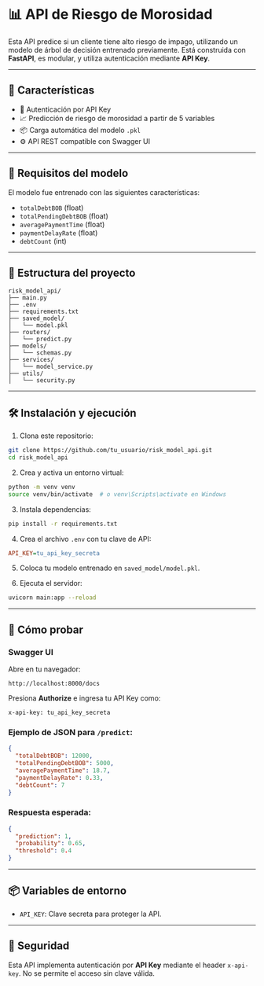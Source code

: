 
# 📊 API de Riesgo de Morosidad

Esta API predice si un cliente tiene alto riesgo de impago, utilizando un modelo de árbol de decisión entrenado previamente. Está construida con **FastAPI**, es modular, y utiliza autenticación mediante **API Key**.

---

## 🚀 Características

- 🔐 Autenticación por API Key
- 📈 Predicción de riesgo de morosidad a partir de 5 variables
- 📦 Carga automática del modelo `.pkl`
- ⚙️ API REST compatible con Swagger UI

---

## 🧠 Requisitos del modelo

El modelo fue entrenado con las siguientes características:

- `totalDebtBOB` (float)
- `totalPendingDebtBOB` (float)
- `averagePaymentTime` (float)
- `paymentDelayRate` (float)
- `debtCount` (int)

---

## 📁 Estructura del proyecto

```
risk_model_api/
├── main.py
├── .env
├── requirements.txt
├── saved_model/
│   └── model.pkl
├── routers/
│   └── predict.py
├── models/
│   └── schemas.py
├── services/
│   └── model_service.py
├── utils/
│   └── security.py
```

---

## 🛠️ Instalación y ejecución

1. Clona este repositorio:
```bash
git clone https://github.com/tu_usuario/risk_model_api.git
cd risk_model_api
```

2. Crea y activa un entorno virtual:
```bash
python -m venv venv
source venv/bin/activate  # o venv\Scripts\activate en Windows
```

3. Instala dependencias:
```bash
pip install -r requirements.txt
```

4. Crea el archivo `.env` con tu clave de API:
```ini
API_KEY=tu_api_key_secreta
```

5. Coloca tu modelo entrenado en `saved_model/model.pkl`.

6. Ejecuta el servidor:
```bash
uvicorn main:app --reload
```

---

## 🧪 Cómo probar

### Swagger UI
Abre en tu navegador:

```
http://localhost:8000/docs
```

Presiona **Authorize** e ingresa tu API Key como:

```
x-api-key: tu_api_key_secreta
```

### Ejemplo de JSON para `/predict`:

```json
{
  "totalDebtBOB": 12000,
  "totalPendingDebtBOB": 5000,
  "averagePaymentTime": 18.7,
  "paymentDelayRate": 0.33,
  "debtCount": 7
}
```

### Respuesta esperada:

```json
{
  "prediction": 1,
  "probability": 0.65,
  "threshold": 0.4
}
```

---

## 📦 Variables de entorno

- `API_KEY`: Clave secreta para proteger la API.

---

## 🔐 Seguridad

Esta API implementa autenticación por **API Key** mediante el header `x-api-key`. No se permite el acceso sin clave válida.
